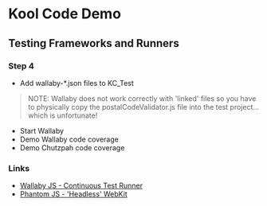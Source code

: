 # Kool Code Demo
## Testing Frameworks and Runners

### Step 4
+ Add wallaby-*.json files to KC_Test  

>NOTE:  Wallaby does not work correctly with 'linked' files so you have to physically copy the postalCodeValidator.js file into the test project... which is unfortunate!

+ Start Wallaby
+ Demo Wallaby code coverage  
+ Demo Chutzpah code coverage  

### Links
- [Wallaby JS - Continuous Test Runner](https://wallabyjs.com)
- [Phantom JS - 'Headless' WebKit](http://phantomjs.org/)